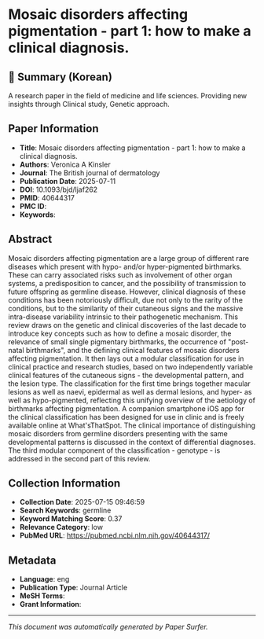 # Mosaic disorders affecting pigmentation - part 1: how to make a clinical diagnosis.

## 📝 Summary (Korean)
A research paper in the field of medicine and life sciences. Providing new insights through Clinical study, Genetic approach.

## Paper Information
- **Title**: Mosaic disorders affecting pigmentation - part 1: how to make a clinical diagnosis.
- **Authors**: Veronica A Kinsler
- **Journal**: The British journal of dermatology
- **Publication Date**: 2025-07-11
- **DOI**: 10.1093/bjd/ljaf262
- **PMID**: 40644317
- **PMC ID**: 
- **Keywords**: 

## Abstract
Mosaic disorders affecting pigmentation are a large group of different rare diseases which present with hypo- and/or hyper-pigmented birthmarks. These can carry associated risks such as involvement of other organ systems, a predisposition to cancer, and the possibility of transmission to future offspring as germline disease. However, clinical diagnosis of these conditions has been notoriously difficult, due not only to the rarity of the conditions, but to the similarity of their cutaneous signs and the massive intra-disease variability intrinsic to their pathogenetic mechanism. This review draws on the genetic and clinical discoveries of the last decade to introduce key concepts such as how to define a mosaic disorder, the relevance of small single pigmentary birthmarks, the occurrence of "post-natal birthmarks", and the defining clinical features of mosaic disorders affecting pigmentation. It then lays out a modular classification for use in clinical practice and research studies, based on two independently variable clinical features of the cutaneous signs - the developmental pattern, and the lesion type. The classification for the first time brings together macular lesions as well as naevi, epidermal as well as dermal lesions, and hyper- as well as hypo-pigmented, reflecting this unifying overview of the aetiology of birthmarks affecting pigmentation. A companion smartphone iOS app for the clinical classification has been designed for use in clinic and is freely available online at What'sThatSpot. The clinical importance of distinguishing mosaic disorders from germline disorders presenting with the same developmental patterns is discussed in the context of differential diagnoses. The third modular component of the classification - genotype - is addressed in the second part of this review.

## Collection Information
- **Collection Date**: 2025-07-15 09:46:59
- **Search Keywords**: germline
- **Keyword Matching Score**: 0.37
- **Relevance Category**: low
- **PubMed URL**: https://pubmed.ncbi.nlm.nih.gov/40644317/

## Metadata
- **Language**: eng
- **Publication Type**: Journal Article
- **MeSH Terms**: 
- **Grant Information**: 

---
*This document was automatically generated by Paper Surfer.*
